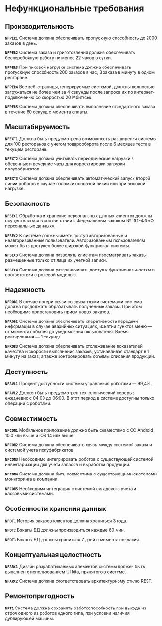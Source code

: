 # Нефункциональные требования

## Производительность

**`NFPER1`** Система должна обеспечивать пропускную способность до 2000 заказов в день.

**`NFPER2`** Система заказа и приготовления должна обеспечивать бесперебойную работу не менее 22 часов в сутки. 

**`NFPER3`** При пиковой нагрузке система должна обеспечивать пропускную способность 200 заказов в час, 3 заказа в минуту в одном ресторане.

**`NFPER4`** Все веб-страницы, генерируемые системой, должны полностью загружаться не более чем за 4 секунды после запроса их по интернет-подключению со скоростью 20 Мбит/сек. 

**`NFPER5`** Система должна обеспечивать выполнение стандартного заказа в течение 60 секунд с момента оплаты.
## Масштабируемость

**`NFEXT1`** Должна быть предусмотрена возможность расширения системы для 100 ресторанов с учетом товарооборота после 6 месяцев теста в текущем ресторане.

**`NFEXT2`** Система должна учитывать периодические нагрузки в обеденные и вечерние часы для корректировки загрузки полуфабрикатов.

**`NFEXT3`** Система должна обеспечивать автоматический запуск второй линии роботов в случае поломки основной линии или при высокой нагрузке.

## Безопасность

**`NFSEC1`** Обработка и хранение персональных данных клиентов должны осуществляться в соответствии с Федеральным законом № 152-ФЗ «О персональных данных».

**`NFSEC2`** К системе должны иметь доступ авторизованные и неавторизованные пользователи. Авторизованным пользователям может быть доступен более широкой функционал системы. 

**`NFSEC3`** Система должна позволять клиентам просматривать заказы, размещенные только от лица их учетной записи.

**`NFSEC4`** Система должна разграничивать доступ к функциональностям в соответствии с ролевой моделью.

## Надежность

**`NFROB1`** В случае потери связи со связанными системами система должна продолжать обрабатывать полученные заказы. При этом необходимо приостановить прием новых заказов.

**`NFROB2`** Система должна обеспечивать оперативность передачи информации в случае аварийных ситуациях, изъятии пунктов меню — от момента события до уведомления пользователя. Время реагирования — 1 секунда.

**`NFROB3`** Система должна обеспечивать отслеживание показателей качества и скорости выполнения заказов, устанавливая стандарт в 1 минуту на заказ, а также контролировать объемы списания продукции.

## Доступность

**`NFAVL1`** Процент доступности системы управления роботами — 99,4%.

**`NFAVL2`** Должен быть предусмотрен технологический перерыв ежедневно с 04:00 до 06:00. В этот период в системе доступны только операции с роботами.

## Совместимость

**`NFCOM1`** Мобильное приложение должно быть совместимо с ОС Android 10.0 или выше и iOS 14 или выше. 

**`NFCOM2`** Система должна обеспечивать связь между системой заказа и системой учета полуфабрикатов. 

**`NFCOM3`** Необходимо интегрировать роботов с существующей системой инвентаризации для учета запасов и выработки продукции. 

**`NFCOM4`** Система должна быть совместима с существующими системами мониторинга в компании. 

**`NFCOM5`** Необходима интеграция с системой складского учета и кассовыми системами. 
## Особенности хранения данных

**`NFDT1`** История заказов клиентов должна храниться 3 года.

**`NFDT2`** Бэкапы БД должны производиться каждые 60 мин.

**`NFDT3`** Бэкапы БД должны храниться 7 дней с момента создания.

## Концептуальная целостность

**`NFARC1`** Дизайн разрабатываемых элементов системы должен быть выполнен с использованием UI kitа, принятого в системе.

**`NFARC2`** Система должна соответствовать архитектурному стилю REST. 

## Ремонтопригодность

**`NFT1`** Система должна сохранять работоспособность при выходе из строя одного из роботов одного типа, при условии наличия дублирующей машины.
